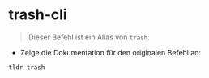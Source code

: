 # trash-cli

> Dieser Befehl ist ein Alias von `trash`.

- Zeige die Dokumentation für den originalen Befehl an:

`tldr trash`
